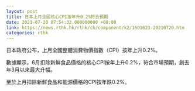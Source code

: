 ```yaml
---
layout: post
title: 日本上月全國核心CPI按年升0.2%符合預期
date: 2021-07-20 07:54:32.000000000 +08:00
link: https://news.rthk.hk/rthk/ch/component/k2/1601623-20210720.htm
categories: rthk
---
```


日本政府公布，上月全國整體消費物價指數（CPI）按年上升0.2%。

數據顯示，6月扣除新鮮食品價格的核心CPI按年上升0.2%，符合市場預期，創去年3月以來最大升幅。

至於上月扣除新鮮食品和能源價格的CPI按年跌0.2%。

